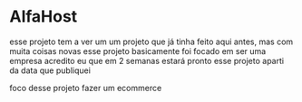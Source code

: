 # AlfaHost

esse projeto tem a ver um um projeto que já tinha feito aqui antes, mas com muita coisas novas 
esse projeto basicamente foi focado em ser uma empresa
acredito eu que em 2 semanas estará pronto esse projeto aparti da data que publiquei

foco desse projeto fazer um ecommerce 
